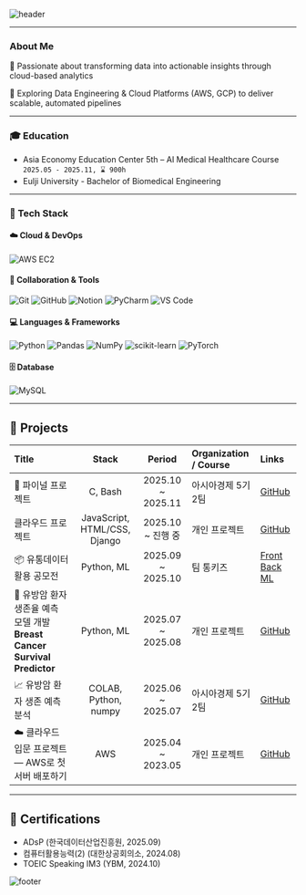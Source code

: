<!-- Header -->
![header](https://capsule-render.vercel.app/api?type=waving&color=gradient&height=150&section=header&text=Hi!%20I'm%20Seunggyu%20LEE%20:D&fontSize=35&fontColor=fff&animation=twinkling)

---

###  About Me
🚀 Passionate about transforming data into actionable insights through cloud-based analytics

🔧 Exploring Data Engineering & Cloud Platforms (AWS, GCP) to deliver scalable, automated pipelines

---
### 🎓 Education
- Asia Economy Education Center 5th – AI Medical Healthcare Course
  `2025.05 - 2025.11, ⌛ 900h`
- Eulji University - Bachelor of Biomedical Engineering  
---

### 🧠 Tech Stack

#### ☁️ Cloud & DevOps  
![AWS EC2](https://img.shields.io/badge/AWS%20EC2-FF9900?style=for-the-badge&logo=amazon-aws&logoColor=white)

#### 🧰 Collaboration & Tools  
![Git](https://img.shields.io/badge/Git-F05032?style=for-the-badge&logo=git&logoColor=white)
![GitHub](https://img.shields.io/badge/GitHub-181717?style=for-the-badge&logo=github&logoColor=white)
![Notion](https://img.shields.io/badge/Notion-000000?style=for-the-badge&logo=notion&logoColor=white)
![PyCharm](https://img.shields.io/badge/PyCharm-000000?style=for-the-badge&logo=pycharm&logoColor=white)
![VS Code](https://img.shields.io/badge/VS_Code-007ACC?style=for-the-badge&logo=visualstudiocode&logoColor=white)


#### 💻 Languages & Frameworks  
![Python](https://img.shields.io/badge/Python-3776AB?style=for-the-badge&logo=python&logoColor=white)
![Pandas](https://img.shields.io/badge/Pandas-150458?style=for-the-badge&logo=pandas&logoColor=white)
![NumPy](https://img.shields.io/badge/NumPy-013243?style=for-the-badge&logo=numpy&logoColor=white)
![scikit-learn](https://img.shields.io/badge/scikit--learn-F7931E?style=for-the-badge&logo=scikit-learn&logoColor=white)
![PyTorch](https://img.shields.io/badge/PyTorch-EE4C2C?style=for-the-badge&logo=pytorch&logoColor=white)

#### 🗄️ Database  
![MySQL](https://img.shields.io/badge/MySQL-4479A1?style=for-the-badge&logo=mysql&logoColor=white)

---

## 🚩 Projects
| Title | Stack | Period | Organization / Course | Links |
| :-- | :--: | :--: | :-- | :-- |
| 🧵 파이널 프로젝트 | C, Bash | 2025.10 ~ 2025.11 | 아시아경제 5기 2팀 | [GitHub](https://github.com/kohtaewoo/OS_Term_Project) |
| 클라우드 프로젝트 | JavaScript, HTML/CSS, Django | 2025.10 ~ 진행 중 | 개인 프로젝트 | [GitHub](https://github.com/apg0001/SoftwareEngineering_TermProject) |
| 📦 유통데이터 활용 공모전 | Python, ML | 2025.09 ~ 2025.10 | 팀 통키즈 | [Front](https://github.com/kohtaewoo/lol_recommend_front) [Back](https://github.com/kohtaewoo/lol_recommend_back) [ML](https://github.com/kohtaewoo/lol_recommend_py) |
| 🧠 유방암 환자 생존율 예측 모델 개발 **Breast Cancer Survival Predictor** | Python, ML | 2025.07 ~ 2025.08 | 개인 프로젝트 | [GitHub](https://github.com/kohtaewoo/stroke-predictor) |
| 📈 유방암 환자 생존 예측 분석 | COLAB, Python, numpy | 2025.06 ~ 2025.07 | 아시아경제 5기 2팀 | [GitHub](https://github.com/moonstone0514/miniProject) |
|☁️ 클라우드 입문 프로젝트 — AWS로 첫 서버 배포하기 | AWS | 2025.04 ~ 2023.05 | 개인 프로젝트 | [GitHub](https://github.com/kohtaewoo/steelless) |


---

## 🎫 ​​Certifications
- ADsP (한국데이터산업진흥원, 2025.09)
- 컴퓨터활용능력(2) (대한상공회의소, 2024.08)
- TOEIC Speaking IM3 (YBM, 2024.10)




<!-- Footer -->
![footer](https://capsule-render.vercel.app/api?type=waving&color=gradient&height=100&section=footer)
